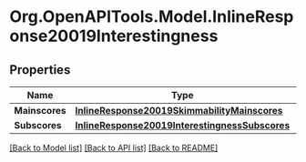 # Org.OpenAPITools.Model.InlineResponse20019Interestingness

## Properties

Name | Type | Description | Notes
------------ | ------------- | ------------- | -------------
**Mainscores** | [**InlineResponse20019SkimmabilityMainscores**](InlineResponse20019SkimmabilityMainscores.md) |  | [optional] 
**Subscores** | [**InlineResponse20019InterestingnessSubscores**](InlineResponse20019InterestingnessSubscores.md) |  | [optional] 

[[Back to Model list]](../README.md#documentation-for-models) [[Back to API list]](../README.md#documentation-for-api-endpoints) [[Back to README]](../README.md)

